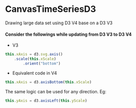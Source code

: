 # CanvasTimeSeriesD3
Drawing large data set using D3 V4 base on a D3 V3
#### Consider the followings while updating from D3 V3 to D3 V4

* V3
```javascript
this.xAxis = d3.svg.axis()
	.scale(this.xScale)
        .orient("bottom")
```

* Equivalent code in V4
```javascript
this.xAxis = d3.axisBottom(this.xScale)
```
The same logic can be used for any direction. Eg:

```javascript
this.yAxis = d3.axisLeft(this.yScale)
```
